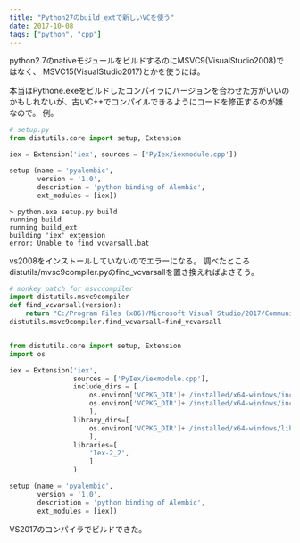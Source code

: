 ```yaml
---
title: "Python27のbuild_extで新しいVCを使う"
date: 2017-10-08
tags: ["python", "cpp"]
---
```


python2.7のnativeモジュールをビルドするのにMSVC9(VisualStudio2008)ではなく、
MSVC15(VisualStudio2017)とかを使うには。

本当はPythone.exeをビルドしたコンパイラにバージョンを合わせた方がいいのかもしれないが、古いC++でコンパイルできるようにコードを修正するのが嫌なので。
例。
```python
# setup.py
from distutils.core import setup, Extension

iex = Extension('iex', sources = ['PyIex/iexmodule.cpp'])

setup (name = 'pyalembic',
       version = '1.0',
       description = 'python binding of Alembic',
       ext_modules = [iex])
```

```
> python.exe setup.py build
running build
running build_ext
building 'iex' extension
error: Unable to find vcvarsall.bat
```

vs2008をインストールしていないのでエラーになる。
調べたところdistutils/mvsc9compiler.pyのfind_vcvarsallを置き換えればよさそう。

```python
# monkey patch for msvccompiler
import distutils.msvc9compiler
def find_vcvarsall(version):
    return "C:/Program Files (x86)/Microsoft Visual Studio/2017/Community/VC/Auxiliary/Build/vcvarsall.bat"
distutils.msvc9compiler.find_vcvarsall=find_vcvarsall


from distutils.core import setup, Extension
import os

iex = Extension('iex', 
                sources = ['PyIex/iexmodule.cpp'],
                include_dirs = [
                    os.environ['VCPKG_DIR']+'/installed/x64-windows/include',
                    os.environ['VCPKG_DIR']+'/installed/x64-windows/include/openexr'
                    ],
                library_dirs=[
                    os.environ['VCPKG_DIR']+'/installed/x64-windows/lib'
                    ],
                libraries=[
                    'Iex-2_2',
                    ]
                )

setup (name = 'pyalembic',
       version = '1.0',
       description = 'python binding of Alembic',
       ext_modules = [iex])
```

VS2017のコンパイラでビルドできた。
